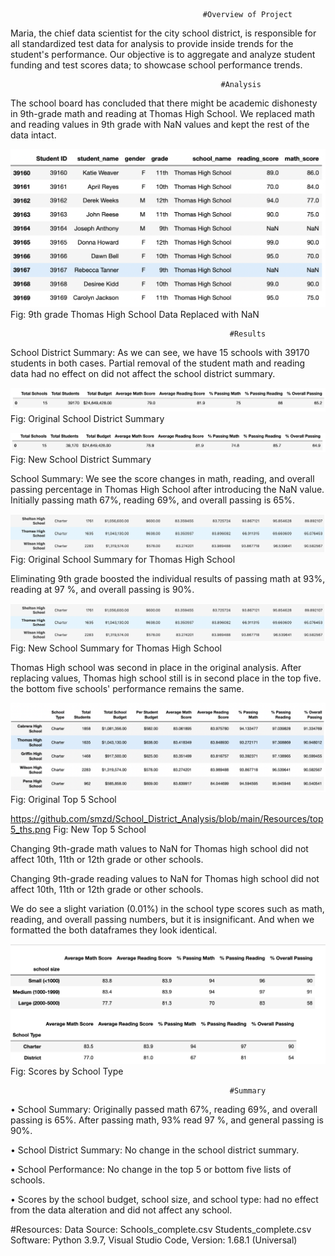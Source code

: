                                                #Overview of Project

Maria, the chief data scientist for the city school district, is responsible for all standardized test data for analysis to provide inside trends for the student's performance. Our objective is to aggregate and analyze student funding and test scores data; to showcase school performance trends.

                                                   #Analysis
						   
The school board has concluded that there might be academic dishonesty in 9th-grade math and reading at Thomas High School. We replaced math and reading values in 9th grade with NaN values and kept the rest of the data intact.

![](https://github.com/smzd/School_District_Analysis/blob/main/Resources/NaN_value_ths.png)
Fig: 9th grade Thomas High School Data Replaced with NaN

                                                     #Results
						     
School District Summary: As we can see, we have 15 schools with 39170 students in both cases.  Partial removal of the student math and reading data had no effect on did not affect the school district summary. 

![](https://github.com/smzd/School_District_Analysis/blob/main/Resources/district_summary_og.png)
Fig: Original School District Summary

![](https://github.com/smzd/School_District_Analysis/blob/main/Resources/District_summary_ths.png)
Fig: New School District Summary

School Summary: We see the score changes in math, reading, and overall passing percentage in Thomas High School after introducing the NaN value. 
Initially passing math 67%, reading 69%, and overall passing is 65%.

![](https://github.com/smzd/School_District_Analysis/blob/main/Resources/school_summary_og.png)
Fig: Original School Summary for Thomas High School

Eliminating 9th grade boosted the individual results of passing math at 93%, reading at 97 %, and overall passing is 90%.

![](https://github.com/smzd/School_District_Analysis/blob/main/Resources/school_summary_og.png)
Fig: New School Summary for Thomas High School

Thomas High school was second in place in the original analysis. After replacing values, Thomas high school still is in second place in the top five. the bottom five schools' performance remains the same.

![](https://github.com/smzd/School_District_Analysis/blob/main/Resources/top5_og.png)
Fig: Original Top 5 School

https://github.com/smzd/School_District_Analysis/blob/main/Resources/top5_ths.png
Fig: New Top 5 School

Changing 9th-grade math values to NaN for Thomas high school did not affect 10th, 11th or 12th grade or other schools.

Changing 9th-grade reading values to NaN for Thomas high school did not affect 10th, 11th or 12th grade or other schools.

We do see a slight variation (0.01%) in the school type scores such as math, reading, and overall passing numbers, but it is insignificant. And when we formatted the both dataframes they look identical. 

![](https://github.com/smzd/School_District_Analysis/blob/main/Resources/school_type_og.png)
Fig: Scores by School Type 

                                                     #Summary
						     
•	School Summary: Originally passed math 67%, reading 69%, and overall passing is 65%. After passing math, 93% read 97 %, and general passing is 90%.

•	School District Summary: No change in the school district summary.

•	School Performance: No change in the top 5 or bottom five lists of schools.

•	Scores by the school budget, school size, and school type: had no effect from the data alteration and did not affect any school.


#Resources: 
Data Source: Schools_complete.csv
	     Students_complete.csv
Software: Python 3.9.7, Visual Studio Code, Version: 1.68.1 (Universal)
                        

